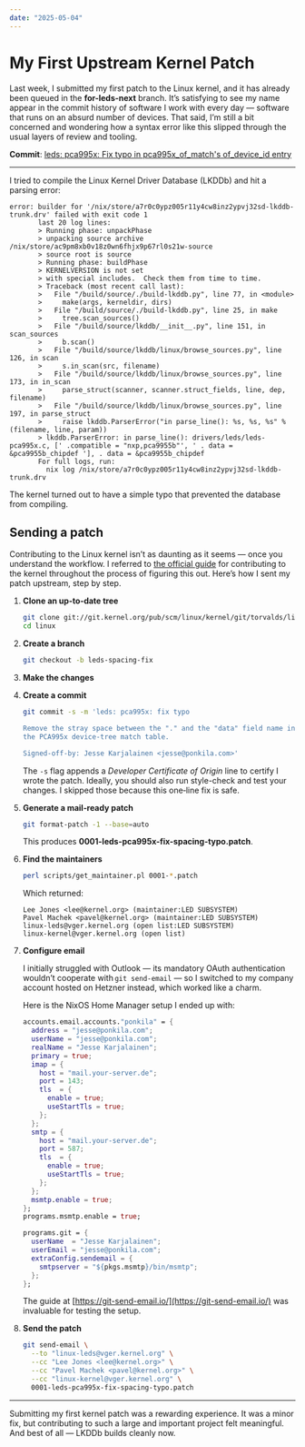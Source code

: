 ```yaml
---
date: "2025-05-04"
---
```


# My First Upstream Kernel Patch

Last week, I submitted my first patch to the Linux kernel, and it has already been queued in the **for-leds-next** branch. It’s satisfying to see my name appear in the commit history of software I work with every day — software that runs on an absurd number of devices. That said, I’m still a bit concerned and wondering how a syntax error like this slipped through the usual layers of review and tooling.

**Commit**: [leds: pca995x: Fix typo in pca995x_of_match's of_device_id entry](https://git.kernel.org/pub/scm/linux/kernel/git/lee/leds.git/commit/?h=for-leds-next)

---

I tried to compile the Linux Kernel Driver Database (LKDDb) and hit a parsing error:

```
error: builder for '/nix/store/a7r0c0ypz005r11y4cw8inz2ypvj32sd-lkddb-trunk.drv' failed with exit code 1
       last 20 log lines:
       > Running phase: unpackPhase
       > unpacking source archive /nix/store/ac9pm8xb0v18z0wn6fhjx9p67rl0s21w-source
       > source root is source
       > Running phase: buildPhase
       > KERNELVERSION is not set
       > with special includes.  Check them from time to time.
       > Traceback (most recent call last):
       >   File "/build/source/./build-lkddb.py", line 77, in <module>
       >     make(args, kerneldir, dirs)
       >   File "/build/source/./build-lkddb.py", line 25, in make
       >     tree.scan_sources()
       >   File "/build/source/lkddb/__init__.py", line 151, in scan_sources
       >     b.scan()
       >   File "/build/source/lkddb/linux/browse_sources.py", line 126, in scan
       >     s.in_scan(src, filename)
       >   File "/build/source/lkddb/linux/browse_sources.py", line 173, in in_scan
       >     parse_struct(scanner, scanner.struct_fields, line, dep, filename)
       >   File "/build/source/lkddb/linux/browse_sources.py", line 197, in parse_struct
       >     raise lkddb.ParserError("in parse_line(): %s, %s, %s" % (filename, line, param))
       > lkddb.ParserError: in parse_line(): drivers/leds/leds-pca995x.c, [' .compatible = "nxp,pca9955b"', ' . data = &pca9955b_chipdef '], . data = &pca9955b_chipdef
       For full logs, run:
         nix log /nix/store/a7r0c0ypz005r11y4cw8inz2ypvj32sd-lkddb-trunk.drv
```

The kernel turned out to have a simple typo that prevented the database from compiling.

## Sending a patch

Contributing to the Linux kernel isn’t as daunting as it seems — once you understand the workflow. I referred to [the official guide](https://www.kernel.org/doc/html/latest/process/submitting-patches.html) for contributing to the kernel throughout the process of figuring this out. Here’s how I sent my patch upstream, step by step.

1. **Clone an up‑to‑date tree**

   ```bash
   git clone git://git.kernel.org/pub/scm/linux/kernel/git/torvalds/linux.git
   cd linux
   ```

2. **Create a branch**

   ```bash
   git checkout -b leds-spacing-fix
   ```

3. **Make the changes**

3. **Create a commit**

   ```bash
   git commit -s -m 'leds: pca995x: fix typo

   Remove the stray space between the "." and the "data" field name in
   the PCA995x device‑tree match table.

   Signed-off-by: Jesse Karjalainen <jesse@ponkila.com>'
   ```

   The `-s` flag appends a *Developer Certificate of Origin* line to certify I wrote the patch. Ideally, you should also run style-check and test your changes. I skipped those because this one‑line fix is safe.

4. **Generate a mail‑ready patch**

   ```bash
   git format-patch -1 --base=auto
   ```

   This produces **0001-leds-pca995x-fix-spacing-typo.patch**.

5. **Find the maintainers**

   ```bash
   perl scripts/get_maintainer.pl 0001-*.patch
   ```

   Which returned:
   ```
   Lee Jones <lee@kernel.org> (maintainer:LED SUBSYSTEM)
   Pavel Machek <pavel@kernel.org> (maintainer:LED SUBSYSTEM)
   linux-leds@vger.kernel.org (open list:LED SUBSYSTEM)
   linux-kernel@vger.kernel.org (open list)
   ```

6. **Configure email**

   I initially struggled with Outlook — its mandatory OAuth authentication wouldn’t cooperate with `git send-email` — so I switched to my company account hosted on Hetzner instead, which worked like a charm.

   Here is the NixOS Home Manager setup I ended up with:

   ```nix
   accounts.email.accounts."ponkila" = {
     address = "jesse@ponkila.com";
     userName = "jesse@ponkila.com";
     realName = "Jesse Karjalainen";
     primary = true;
     imap = {
       host = "mail.your-server.de";
       port = 143;
       tls  = {
         enable = true;
         useStartTls = true;
       };
     };
     smtp = {
       host = "mail.your-server.de";
       port = 587;
       tls  = {
         enable = true;
         useStartTls = true;
       };
     };
     msmtp.enable = true;
   };
   programs.msmtp.enable = true;

   programs.git = {
     userName  = "Jesse Karjalainen";
     userEmail = "jesse@ponkila.com";
     extraConfig.sendemail = {
       smtpserver = "${pkgs.msmtp}/bin/msmtp";
     };
   };
   ```

   The guide at [https://git-send-email.io/](https://git-send-email.io/) was invaluable for testing the setup.

7. **Send the patch**

   ```bash
   git send-email \
     --to "linux-leds@vger.kernel.org" \
     --cc "Lee Jones <lee@kernel.org>" \
     --cc "Pavel Machek <pavel@kernel.org>" \
     --cc "linux-kernel@vger.kernel.org" \
     0001-leds-pca995x-fix-spacing-typo.patch
   ```

---

Submitting my first kernel patch was a rewarding experience. It was a minor fix, but contributing to such a large and important project felt meaningful. And best of all — LKDDb builds cleanly now.

